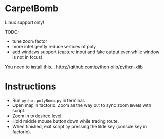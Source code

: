 # CarpetBomb

Linux support only!

TODO:
 - tune zoom factor
 - more intelligently reduce vertices of poly
 - add windows support (capture input and fake output even while window is not in focus)

You need to install this...
https://github.com/python-xlib/python-xlib


# Instructions
 - Run `python polyBomb.py` in terminal.
 - Open map in factorio. Zoom all the way out to sync zoom levels with script.
 - Zoom in to desired level.
 - Hold middle mouse button down while tracing route.
 - When finished, exit script by pressing the tilde key (console key in factorio).
 
